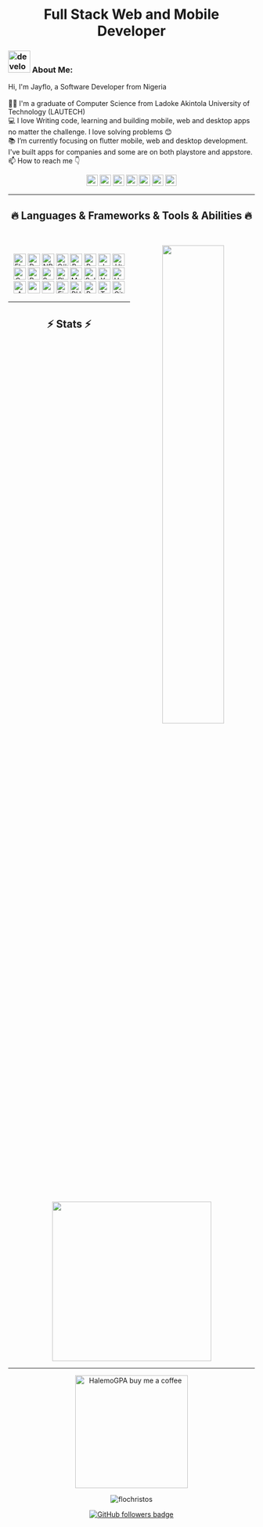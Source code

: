 <h1 align="center">
 Full Stack Web and Mobile Developer
</h1>
   
###  <img src="/images/Developer.gif" alt="developer gif"  height="45px">  About Me:
<p align="left">
  Hi, I'm Jayflo, a Software Developer from Nigeria
  <br>
  <br>
  👨‍🎓 I'm a graduate of Computer Science from Ladoke Akintola University of Technology (LAUTECH)
  <br>
  💻 I love Writing code, learning and building mobile, web and desktop apps no matter the challenge. I love solving problems 😊
  <br>
  📚 I’m currently focusing on flutter mobile, web and desktop development. I've built apps for companies and some are on both playstore and appstore. 
  <br>
  📫 How to reach me 👇
</p>
<p align="center"> <a href="https://www.linkedin.com/in/flochristos/"><img src="https://img.shields.io/badge/linkedin-%230077B5.svg?&style=for-the-badge&logo=linkedin&logoColor=white" height=23></a> <a href="mailto:flochristos@gmail.com"><img src="https://img.shields.io/badge/Gmail-D14836?style=for-the-badge&logo=gmail&logoColor=white" height=23></a>
  <!--  <a href="http://wa.me//201010147580"><img src="https://img.shields.io/badge/WhatsApp-25D366?style=for-the-badge&logo=whatsapp&logoColor=white" height=23></a> --> 
   <a href="https://twitter.com/jayflo_tech"><img src="https://img.shields.io/badge/Twitter-222222?style=for-the-badge&logo=twitter&logoColor=white" height=23></a>
<!--   <a href="https://github.com/HalemoGPA/"><img src="https://img.shields.io/badge/GitHub-100000?style=for-the-badge&logo=github&logoColor=white" height=23></a> -->
  <a href="https://www.youtube.com/@Jayflo_tech"><img src="https://img.shields.io/badge/YouTube-FF0000?style=for-the-badge&logo=youtube&logoColor=white" height=23></a>
 <a href="https://www.tiktok.com/@Jayflo_tech"><img src="https://img.shields.io/badge/tiktok-black?style=for-the-badge&logo=tiktok" height=23></a>
 <a href="https://www.instagram.com/Jayflo_tech"><img src="https://img.shields.io/badge/instagram-white?stylefor-the-badge&logo=instagram" height=23></a>
 <a href="https://facebook.com/jayflotech/"><img src="https://img.shields.io/badge/facebook-blue?stylefor-the-badge&logo=facebook" height=23></a>
 
 <hr>
<h2 align="center">🔥 Languages & Frameworks & Tools & Abilities 🔥</h2><br>
<p align="center">
 <img src="https://github-readme-stats.vercel.app/api?username=flochristos&theme=radical&hide_border=false&include_all_commits=false&count_private=true" align='right' width="50%">  
<br>
  <img title="Flutter" height="25" src="https://img.shields.io/badge/flutter-blue?style=for-the-badge&logo=flutter">
 <img title="Dart" height="25" src="https://img.shields.io/badge/dart-blue?style=for-the-badge&logo=dart">
  <img title="NPM" height="25" src="https://img.shields.io/npm/v/npm.svg?logo=nodedotjs">
  <img title="C#" height="25" src="https://img.shields.io/badge/cSHARP-purple?style=for-the-badge&logo=cSHARP">
  <img title="Bootstrap" height="25" src="https://img.shields.io/badge/bootstrap-grey?style=for-the-badge&logo=bootstrap">
  <img title="Python" height="25" src="https://img.shields.io/badge/python-3670A0?style=for-the-badge&logo=python&logoColor=ffdd54">
  <img title="Java" height="25" src="https://img.shields.io/badge/java-%23ED8B00.svg?style=for-the-badge&logo=java&logoColor=white">
  <img title="Html5" height="25" src="https://img.shields.io/badge/html5-%23E34F26.svg?style=for-the-badge&logo=html5&logoColor=white">
  <img title="Css3" height="25" src="https://img.shields.io/badge/css3-%231572B6.svg?style=for-the-badge&logo=css3&logoColor=white">
  <img title="Postman" height="25" src="https://img.shields.io/badge/Postman-FF6C37?style=for-the-badge&logo=postman&logoColor=white">
  <img title="Swagger" height="25" src="https://img.shields.io/badge/swagger-18A82E?style=for-the-badge&logo=swagger&logoColor=white">
  <img title="Photoshop Learn" height="25" src="https://img.shields.io/badge/adobephotoshop-%2331A8FF.svg?style=for-the-badge&logo=adobephotoshop&logoColor=white">
  <img title="Mysql" height="25" src="https://img.shields.io/badge/mysql-%2300f.svg?style=for-the-badge&logo=mysql&logoColor=white">
  <img title="Sqlite" height="25" src="https://img.shields.io/badge/sqlite-%2307405e.svg?style=for-the-badge&logo=sqlite&logoColor=white">
  <img title="Yarn" height="25" src="https://img.shields.io/badge/yarn-%232C8EBB.svg?style=for-the-badge&logo=yarn&logoColor=white">
  <img title="Heroku" height="25" src="https://img.shields.io/badge/heroku-%23430098.svg?style=for-the-badge&logo=heroku&logoColor=white">
  <img title="AWS" height="25" src="https://img.shields.io/badge/AWS-%23FF9900.svg?style=for-the-badge&logo=amazon-aws&logoColor=white">
  <img title="azure" height="25" src="https://img.shields.io/badge/azure-blue?style=for-the-badge&logo=azure">
  <img title="vscode" height="25" src="https://img.shields.io/badge/vscode-blue?style=for-the-badge&logo=vscode">
  <img title="Firebase" height="25" src="https://img.shields.io/badge/firebase-grey?stylefor-the-badge&logo=firebase">
  <img title="PHP" height="25" src="https://img.shields.io/badge/php-gray?style=for-the-badge&logo=php">
  <img title="React" height="25" src="https://img.shields.io/badge/react%20js-grey?style=for-the-badge&logo=react">
  <img title="Typescripit" height="25" src="https://img.shields.io/badge/typescript-white?style=for-the-badge&logo=typescript">
  <img title="Git" height="25" src="https://img.shields.io/badge/git-brown?style=for-the-badge&logo=git">

<!--   <code><img title="Microsoft Visual Studio" height="25" src="images/visualstudio.png"></code> -->
</p>
<hr>

<h2 align="center">⚡ Stats ⚡</h2>
<br>



<p align="center">
<a href="https://github.com/flochristos/">
      <img width=325  src="https://github-readme-stats.vercel.app/api/top-langs/?username=flochristos&hide=c%23,powershell&title_color=61dafb&text_color=ffffff&icon_color=61dafb&bg_color=20232a&langs_count=8&layout=compact&border_color=61dafb&hide_border=true" />
 </a>
</p>

<hr>
<p align="center">
  <a href="https://www.buymeacoffee.com/jayflo_tech" target="_blank" ><img src="https://www.buymeacoffee.com/assets/img/custom_images/orange_img.png" alt="HalemoGPA buy me a coffee" width="230"></a>
</p>


<p  align="center">
<img src="https://visitor-badge.laobi.icu/badge?page_id=flochristos/flochristos" alt="flochristos"/>       
</p>

<p align="center">
  <a href="https://www.github.com/flochristos" target="_blank" rel="noreferrer"><img src="https://img.shields.io/github/followers/flochristos?logo=github&style=for-the-badge&color=282b2f&labelColor=0d1117" alt="GitHub followers badge" /></a>
</p>

